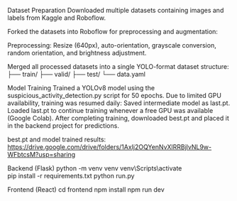 Dataset Preparation
Downloaded multiple datasets containing images and labels from Kaggle and Roboflow.

Forked the datasets into Roboflow for preprocessing and augmentation:

Preprocessing: Resize (640px), auto-orientation, grayscale conversion, random orientation, and brightness adjustment.

Merged all processed datasets into a single YOLO-format dataset structure:
├── train/
├── valid/
├── test/
└── data.yaml

Model Training
Trained a YOLOv8 model using the suspicious_activity_detection.py script for 50 epochs.
Due to limited GPU availability, training was resumed daily:
Saved intermediate model as last.pt.
Loaded last.pt to continue training whenever a free GPU was available (Google Colab).
After completing training, downloaded best.pt and placed it in the backend project for predictions.

best.pt and model trained results:
https://drive.google.com/drive/folders/1AxIj2OQYenNvXlRRBjlvNL9w-WFbtcsM?usp=sharing


Backend (Flask)
python -m venv venv
venv\Scripts\activate     
pip install -r requirements.txt
python run.py


Frontend (React)
cd frontend
npm install
npm run dev
